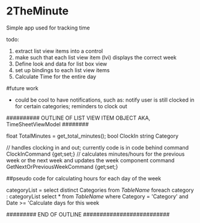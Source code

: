 # 2TheMinute
Simple app used for tracking time


todo:

1) extract list view items into a control
2) make such that each list view item (lvi) displays the correct week
2) Define look and data for list box view
3) set up bindings to each list view items
4) Calculate Time for the entire day

#future work
- could be cool to have notifications, such as: notify user is still clocked in for certain categories; reminders to clock out


########## OUTLINE OF LIST VIEW ITEM OBJECT AKA, TimeSheetViewModel ########

float TotalMinutes = get_total_minutes();
bool ClockIn 
string Category


// handles clocking in and out; currently code is in code behind
command ClockInCommand {get;set;}
// calculates minutes/hours for the previous week or the next week and updates the week component
command GetNextOrPreviousWeekCommand {get;set;}


##pseudo code for calculating hours for each day of the week

categoryList = select distinct Categories from *TableName*
foreach category : categoryList  select * from _TableName_ where Category = 'Category' and Date >= 'Calculate days for this week

######### END OF OUTLINE ##########################